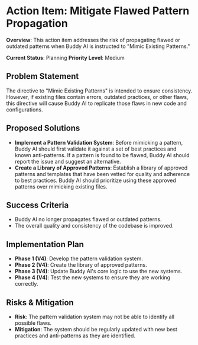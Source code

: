 # Action Item: Mitigate Flawed Pattern Propagation

**Overview**: This action item addresses the risk of propagating flawed or outdated patterns when Buddy AI is instructed to "Mimic Existing Patterns."

**Current Status**: Planning
**Priority Level**: Medium

## Problem Statement

The directive to "Mimic Existing Patterns" is intended to ensure consistency. However, if existing files contain errors, outdated practices, or other flaws, this directive will cause Buddy AI to replicate those flaws in new code and configurations.

## Proposed Solutions

- **Implement a Pattern Validation System**: Before mimicking a pattern, Buddy AI should first validate it against a set of best practices and known anti-patterns. If a pattern is found to be flawed, Buddy AI should report the issue and suggest an alternative.
- **Create a Library of Approved Patterns**: Establish a library of approved patterns and templates that have been vetted for quality and adherence to best practices. Buddy AI should prioritize using these approved patterns over mimicking existing files.

## Success Criteria

- Buddy AI no longer propagates flawed or outdated patterns.
- The overall quality and consistency of the codebase is improved.

## Implementation Plan

- **Phase 1 (V4)**: Develop the pattern validation system.
- **Phase 2 (V4)**: Create the library of approved patterns.
- **Phase 3 (V4)**: Update Buddy AI's core logic to use the new systems.
- **Phase 4 (V4)**: Test the new systems to ensure they are working correctly.

## Risks & Mitigation

- **Risk**: The pattern validation system may not be able to identify all possible flaws.
- **Mitigation**: The system should be regularly updated with new best practices and anti-patterns as they are identified.

